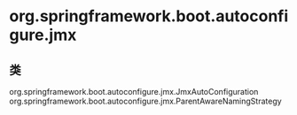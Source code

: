 # org.springframework.boot.autoconfigure.jmx

## 类

org.springframework.boot.autoconfigure.jmx.JmxAutoConfiguration
org.springframework.boot.autoconfigure.jmx.ParentAwareNamingStrategy




